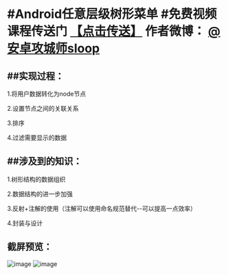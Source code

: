 #Android任意层级树形菜单
#免费视频课程传送门 [【点击传送】](http://www.imooc.com/view/303)
作者微博：  [@安卓攻城师sloop](http://weibo.com/5459430586/profile?topnav=1&wvr=6)
=====================================================================================

##实现过程：
---------
1.将用户数据转化为node节点

2.设置节点之间的关联关系

3.排序

4.过滤需要显示的数据



##涉及到的知识：
-------------
1.树形结构的数据组织

2.数据结构的进一步加强

3.反射+注解的使用（注解可以使用命名规范替代--可以提高一点效率）

4.封装与设计



截屏预览：
----------
![image](https://github.com/GcsSloop/AndroidTreeView/blob/master/Pic/Screenshot_1.png) ![image](https://github.com/GcsSloop/AndroidTreeView/blob/master/Pic/Screenshot_2.png)
